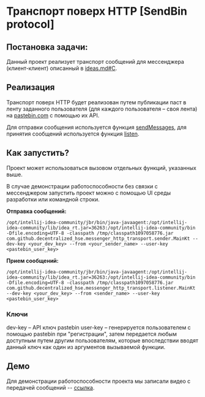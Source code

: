 # Транспорт поверх HTTP [SendBin protocol]

## Постановка задачи:
Данный проект реализует транспорт сообщений для мессенджера (клиент-клиент) описанный в [ideas.md#C](https://github.com/decentralized-hse/Cirriculum/blob/main/ideas.md#c-%D0%BA%D0%BB%D0%B0%D1%81%D1%82%D0%B5%D1%80-%D0%BC%D0%B5%D1%81%D1%81%D0%B5%D0%BD%D0%B4%D0%B6%D0%B5%D1%80%D1%8B-%D0%B8-%D1%87%D0%B0%D1%82%D1%8B).

## Реализация

Транспорт поверх HTTP будет реализован путем публикации паст в ленту заданного пользователя (для каждого пользователя – своя лента) на [pastebin.com](http://pastebin.com) с помощью их API. 

Для отправки сообщения используется функция  [sendMessages](https://github.com/decentralized-hse/messenger-http-transport/blob/54b7828fdf569773248335d224fa70cd335a95dc/lib/src/main/kotlin/com/github/decentralized_hse/messenger_http_transport/sendbin/Sendbin.kt#L43), для принятия сообщений используется функция [listen](https://github.com/decentralized-hse/messenger-http-transport/blob/54b7828fdf569773248335d224fa70cd335a95dc/lib/src/main/kotlin/com/github/decentralized_hse/messenger_http_transport/sendbin/Sendbin.kt#L61).

## Как запустить?
Проект может использоваться вызовом отдельных функций, указанных выше. 

В случае демонстрации работоспособности без связки с мессенджером запустить проект можно с помощью UI среды разработки или командной строки.

**Отправка сообщений:**

```
/opt/intellij-idea-community/jbr/bin/java-javaagent:/opt/intellij-idea-community/lib/idea_rt.jar=36263:/opt/intellij-idea-community/bin -Dfile.encoding=UTF-8 -classpath /tmp/classpath1097058776.jar com.github.decentralized_hse.messenger_http_transport.sender.MainKt --dev-key <your_dev_key> --from <your_sender_name> --user-key <pastebin_user_key>
```

**Прием сообщений:**

```
/opt/intellij-idea-community/jbr/bin/java-javaagent:/opt/intellij-idea-community/lib/idea_rt.jar=36263:/opt/intellij-idea-community/bin -Dfile.encoding=UTF-8 -classpath /tmp/classpath1097058776.jar com.github.decentralized_hse.messenger_http_transport.listener.MainKt --dev-key <your_dev_key> --from <sender_name> --user-key <pastebin_user_key>
```

### Ключи
dev-key –  API ключ pastebin
user-key – генерируется пользователем с помощью pastebin при "регистрации", затем передается любым доступным путем другим пользователям, которые впоследствии вводят данный ключ как один из аргументов вызываемой функции.

## Демо
Для демонстрации работоспособности проекта мы записали видео с передачей сообщений -- [ссылка](https://youtu.be/_MHFiWHWUb0).
